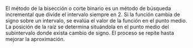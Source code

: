 El método de la bisección o corte binario es un método de búsqueda incremental que divide el intervalo siempre en 2. Si la función cambia de signo sobre un intervalo, se evalúa el valor de la función en el punto medio. La posición de la raíz se determina situándola en el punto medio del subintervalo donde exista cambio de signo. El proceso se repite hasta mejorar la aproximación.
